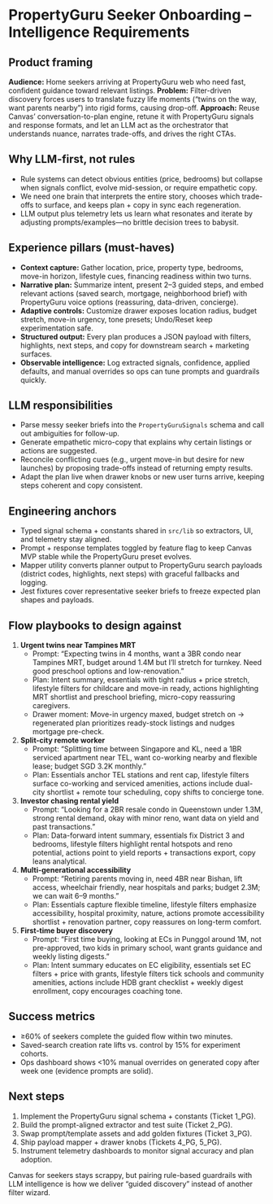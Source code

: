 # PropertyGuru Seeker Onboarding – Intelligence Requirements

## Product framing
**Audience:** Home seekers arriving at PropertyGuru web who need fast, confident guidance toward relevant listings.
**Problem:** Filter-driven discovery forces users to translate fuzzy life moments (“twins on the way, want parents nearby”) into rigid forms, causing drop-off.
**Approach:** Reuse Canvas’ conversation-to-plan engine, retune it with PropertyGuru signals and response formats, and let an LLM act as the orchestrator that understands nuance, narrates trade-offs, and drives the right CTAs.

## Why LLM-first, not rules
- Rule systems can detect obvious entities (price, bedrooms) but collapse when signals conflict, evolve mid-session, or require empathetic copy.
- We need one brain that interprets the entire story, chooses which trade-offs to surface, and keeps plan + copy in sync each regeneration.
- LLM output plus telemetry lets us learn what resonates and iterate by adjusting prompts/examples—no brittle decision trees to babysit.

## Experience pillars (must-haves)
- **Context capture:** Gather location, price, property type, bedrooms, move-in horizon, lifestyle cues, financing readiness within two turns.
- **Narrative plan:** Summarize intent, present 2–3 guided steps, and embed relevant actions (saved search, mortgage, neighborhood brief) with PropertyGuru voice options (reassuring, data-driven, concierge).
- **Adaptive controls:** Customize drawer exposes location radius, budget stretch, move-in urgency, tone presets; Undo/Reset keep experimentation safe.
- **Structured output:** Every plan produces a JSON payload with filters, highlights, next steps, and copy for downstream search + marketing surfaces.
- **Observable intelligence:** Log extracted signals, confidence, applied defaults, and manual overrides so ops can tune prompts and guardrails quickly.

## LLM responsibilities
- Parse messy seeker briefs into the `PropertyGuruSignals` schema and call out ambiguities for follow-up.
- Generate empathetic micro-copy that explains why certain listings or actions are suggested.
- Reconcile conflicting cues (e.g., urgent move-in but desire for new launches) by proposing trade-offs instead of returning empty results.
- Adapt the plan live when drawer knobs or new user turns arrive, keeping steps coherent and copy consistent.

## Engineering anchors
- Typed signal schema + constants shared in `src/lib` so extractors, UI, and telemetry stay aligned.
- Prompt + response templates toggled by feature flag to keep Canvas MVP stable while the PropertyGuru preset evolves.
- Mapper utility converts planner output to PropertyGuru search payloads (district codes, highlights, next steps) with graceful fallbacks and logging.
- Jest fixtures cover representative seeker briefs to freeze expected plan shapes and payloads.

## Flow playbooks to design against
1. **Urgent twins near Tampines MRT**
   - Prompt: “Expecting twins in 4 months, want a 3BR condo near Tampines MRT, budget around 1.4M but I’ll stretch for turnkey. Need good preschool options and low-renovation.”
   - Plan: Intent summary, essentials with tight radius + price stretch, lifestyle filters for childcare and move-in ready, actions highlighting MRT shortlist and preschool briefing, micro-copy reassuring caregivers.
   - Drawer moment: Move-in urgency maxed, budget stretch on → regenerated plan prioritizes ready-stock listings and nudges mortgage pre-check.
2. **Split-city remote worker**
   - Prompt: “Splitting time between Singapore and KL, need a 1BR serviced apartment near TEL, want co-working nearby and flexible lease; budget SGD 3.2K monthly.”
   - Plan: Essentials anchor TEL stations and rent cap, lifestyle filters surface co-working and serviced amenities, actions include dual-city shortlist + remote tour scheduling, copy shifts to concierge tone.
3. **Investor chasing rental yield**
   - Prompt: “Looking for a 2BR resale condo in Queenstown under 1.3M, strong rental demand, okay with minor reno, want data on yield and past transactions.”
   - Plan: Data-forward intent summary, essentials fix District 3 and bedrooms, lifestyle filters highlight rental hotspots and reno potential, actions point to yield reports + transactions export, copy leans analytical.
4. **Multi-generational accessibility**
   - Prompt: “Retiring parents moving in, need 4BR near Bishan, lift access, wheelchair friendly, near hospitals and parks; budget 2.3M; we can wait 6–9 months.”
   - Plan: Essentials capture flexible timeline, lifestyle filters emphasize accessibility, hospital proximity, nature, actions promote accessibility shortlist + renovation partner, copy reassures on long-term comfort.
5. **First-time buyer discovery**
   - Prompt: “First time buying, looking at ECs in Punggol around 1M, not pre-approved, two kids in primary school, want grants guidance and weekly listing digests.”
   - Plan: Intent summary educates on EC eligibility, essentials set EC filters + price with grants, lifestyle filters tick schools and community amenities, actions include HDB grant checklist + weekly digest enrollment, copy encourages coaching tone.

## Success metrics
- ≥60% of seekers complete the guided flow within two minutes.
- Saved-search creation rate lifts vs. control by 15% for experiment cohorts.
- Ops dashboard shows <10% manual overrides on generated copy after week one (evidence prompts are solid).

## Next steps
1. Implement the PropertyGuru signal schema + constants (Ticket 1_PG).
2. Build the prompt-aligned extractor and test suite (Ticket 2_PG).
3. Swap prompt/template assets and add golden fixtures (Ticket 3_PG).
4. Ship payload mapper + drawer knobs (Tickets 4_PG, 5_PG).
5. Instrument telemetry dashboards to monitor signal accuracy and plan adoption.

Canvas for seekers stays scrappy, but pairing rule-based guardrails with LLM intelligence is how we deliver “guided discovery” instead of another filter wizard.
